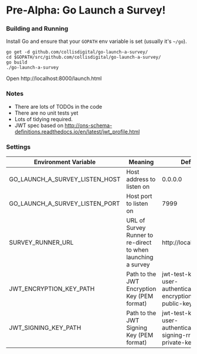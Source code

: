 # Pre-Alpha: Go Launch a Survey!

### Building and Running
Install Go and ensure that your `GOPATH` env variable is set (usually it's `~/go`).

```
go get -d github.com/collisdigital/go-launch-a-survey/
cd $GOPATH/src/github.com/collisdigital/go-launch-a-survey/
go build
./go-launch-a-survey
```

Open http://localhost:8000/launch.html

### Notes
* There are lots of TODOs in the code
* There are no unit tests yet
* Lots of tidying required.
* JWT spec based on http://ons-schema-definitions.readthedocs.io/en/latest/jwt_profile.html

### Settings

Environment Variable | Meaning | Default
---------------------|---------|--------
GO_LAUNCH_A_SURVEY_LISTEN_HOST|Host address  to listen on|0.0.0.0
GO_LAUNCH_A_SURVEY_LISTEN_PORT|Host port to listen on|7999
SURVEY_RUNNER_URL|URL of Survey Runner to re-direct to when launching a survey|http://localhost:5000
JWT_ENCRYPTION_KEY_PATH|Path to the JWT Encryption Key (PEM format)|jwt-test-keys/sdc-user-authentication-encryption-sr-public-key.pem
JWT_SIGNING_KEY_PATH|Path to the JWT Signing Key (PEM format)|jwt-test-keys/sdc-user-authentication-signing-rrm-private-key.pem